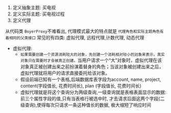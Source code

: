 1. 定义抽象主题: 买电视
2. 定义实际主题: 买电视过程
3. 定义代理

从代码类 `BuyerProxy`不难看出, 代理模式最大的特点就是 `代理角色和实际主题角色有着相同的父类接口`
常见的有四类: 虚拟代理, 远程代理,计数代理, 动态代理
- 虚拟代理:
  - `如果需要创建一个资源消耗较大的对象，先创建一个消耗相对较小的对象来表示，真实对象只在需要时才会被真正创建。`当用户请求一个“大”对象时，虚拟代理在该对象真正被创建出来之前扮演着替身的角色；当该对象被创建出来之后，虚拟代理就将用户的请求直接委托给该对象。
  - 假设前端已知有一个表格,后端数据库表字段为account, name, project, content(字段值长, 花费时间长), plan (字段值长, 花费时间长)
  - 虚拟代理就是将这个查询分为两级查询,一级查询就是表格表面显示的数据: 前三个属性字段的值,只有当表格行被选中时, 才去请求后面这两个字段(二级查询),使得每次只请求一条这种值长的数据, 极大缩短了响应时间